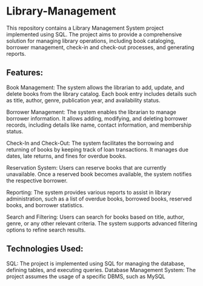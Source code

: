 # Library-Management
This repository contains a Library Management System project implemented using SQL. The project aims to provide a comprehensive solution for managing library operations, including book cataloging, borrower management, check-in and check-out processes, and generating reports.

## Features:

Book Management: The system allows the librarian to add, update, and delete books from the library catalog. Each book entry includes details such as title, author, genre, publication year, and availability status.

Borrower Management: The system enables the librarian to manage borrower information. It allows adding, modifying, and deleting borrower records, including details like name, contact information, and membership status.

Check-In and Check-Out: The system facilitates the borrowing and returning of books by keeping track of loan transactions. It manages due dates, late returns, and fines for overdue books.

Reservation System: Users can reserve books that are currently unavailable. Once a reserved book becomes available, the system notifies the respective borrower.

Reporting: The system provides various reports to assist in library administration, such as a list of overdue books, borrowed books, reserved books, and borrower statistics.

Search and Filtering: Users can search for books based on title, author, genre, or any other relevant criteria. The system supports advanced filtering options to refine search results.

## Technologies Used:

SQL: The project is implemented using SQL for managing the database, defining tables, and executing queries.
Database Management System: The project assumes the usage of a specific DBMS, such as MySQL
